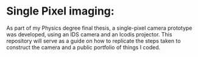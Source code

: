 # Single Pixel imaging: 

As part of my Physics degree final thesis, a single-pixel camera prototype was developed, using an IDS camera and an Icodis projector. This repository will serve as a guide on how to replicate the steps taken to construct the camera and a public portfolio of things I coded.



